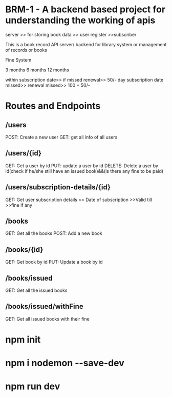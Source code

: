 # BRM-1 - A backend based project for understanding the working of apis

server >> for storing book data >> user register >>subscriber

This is a book record API server/ backend for library system or management of records or books

Fine System

3 months
6 months
12 months

within subscription date>> if missed renewal>> 50/- day
subscription date missed>> renewal missed>> 100 + 50/-

# Routes and Endpoints

## /users

POST: Create a new user
GET: get all info of all users

## /users/{id}

GET: Get a user by id
PUT: update a user by id
DELETE: Delete a user by id(check if he/she still have an issued book)&&(is there any fine to be paid)

## /users/subscription-details/{id}

GET: Get user subscription details >> Date of subscription >>Valid till >>fine if any

## /books

GET: Get all the books
POST: Add a new book

## /books/{id}

GET: Get book by id
PUT: Update a book by id

## /books/issued

GET: Get all the issued books

## /books/issued/withFine

GET: Get all issued books with their fine

# npm init

# npm i nodemon --save-dev

# npm run dev
